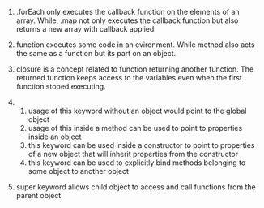1. .forEach only executes the callback function on the elements of an array. While, .map not only executes the callback function but also returns a new array with callback applied.

2. function executes some code in an evironment. While method also acts the same as a function but its part on an object.

3. closure is a concept related to function returning another function. The returned function keeps access to the variables even when the first function stoped executing. 

4. 1) usage of this keyword without an object would point to the global object
   2) usage of this inside a method can be used to point to properties inside an object
   3) this keyword can be used inside a constructor to point to properties of a new object that  will inherit properties from the constructor
   4) this keyword can be used to explicitly bind methods belonging to some object to another object
5. super keyword allows child object to access and call functions from the parent object
